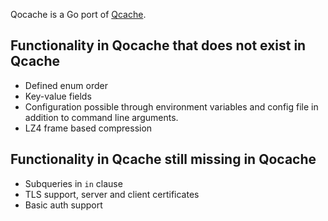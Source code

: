 Qocache is a Go port of [Qcache](https://github.com/tobgu/qcache).

## Functionality in Qocache that does not exist in Qcache
* Defined enum order
* Key-value fields
* Configuration possible through environment variables and config
  file in addition to command line arguments.
* LZ4 frame based compression

## Functionality in Qcache still missing in Qocache
* Subqueries in `in` clause
* TLS support, server and client certificates
* Basic auth support
